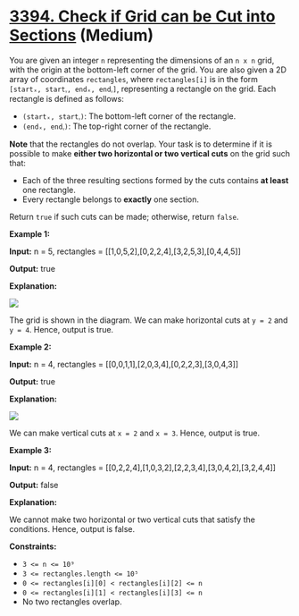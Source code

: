 # [3394. Check if Grid can be Cut into Sections][link] (Medium)

[link]: https://leetcode.com/problems/check-if-grid-can-be-cut-into-sections/

You are given an integer `n` representing the dimensions of an `n x n` grid, with the origin at the
bottom-left corner of the grid. You are also given a 2D array of coordinates `rectangles`, where
`rectangles[i]` is in the form `[startₓ, startᵧ, endₓ, endᵧ]`, representing a rectangle on the grid.
Each rectangle is defined as follows:

- `(startₓ, startᵧ)`: The bottom-left corner of the rectangle.
- `(endₓ, endᵧ)`: The top-right corner of the rectangle.

**Note** that the rectangles do not overlap. Your task is to determine if it is possible to make
**either two horizontal or two vertical cuts** on the grid such that:

- Each of the three resulting sections formed by the cuts contains **at least** one rectangle.
- Every rectangle belongs to **exactly** one section.

Return `true` if such cuts can be made; otherwise, return `false`.

**Example 1:**

**Input:** n = 5, rectangles = \[\[1,0,5,2\],\[0,2,2,4\],\[3,2,5,3\],\[0,4,4,5\]\]

**Output:** true

**Explanation:**

![](https://assets.leetcode.com/uploads/2024/10/23/tt1drawio.png)

The grid is shown in the diagram. We can make horizontal cuts at `y = 2` and `y = 4`. Hence, output
is true.

**Example 2:**

**Input:** n = 4, rectangles = \[\[0,0,1,1\],\[2,0,3,4\],\[0,2,2,3\],\[3,0,4,3\]\]

**Output:** true

**Explanation:**

![](https://assets.leetcode.com/uploads/2024/10/23/tc2drawio.png)

We can make vertical cuts at `x = 2` and `x = 3`. Hence, output is true.

**Example 3:**

**Input:** n = 4, rectangles = \[\[0,2,2,4\],\[1,0,3,2\],\[2,2,3,4\],\[3,0,4,2\],\[3,2,4,4\]\]

**Output:** false

**Explanation:**

We cannot make two horizontal or two vertical cuts that satisfy the conditions. Hence, output is
false.

**Constraints:**

- `3 <= n <= 10⁹`
- `3 <= rectangles.length <= 10⁵`
- `0 <= rectangles[i][0] < rectangles[i][2] <= n`
- `0 <= rectangles[i][1] < rectangles[i][3] <= n`
- No two rectangles overlap.
